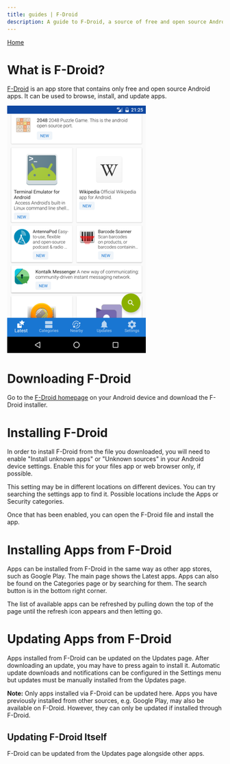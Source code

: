 ```yaml
---
title: guides | F-Droid
description: A guide to F-Droid, a source of free and open source Android apps
---
```


[Home](./)

# What is F-Droid?

[F-Droid](https://f-droid.org/) is an app store that contains only free and open source Android apps. It can be used to browse, install, and update apps.

![Screenshot of F-Droid](./images/f-droid-screenshot.png)

# Downloading F-Droid

Go to the [F-Droid homepage](https://f-droid.org/) on your Android device and download the F-Droid installer.

# Installing F-Droid

In order to install F-Droid from the file you downloaded, you will need to enable "Install unknown apps" or "Unknown sources" in your Android device settings. Enable this for your files app or web browser only, if possible.

This setting may be in different locations on different devices. You can try searching the settings app to find it. Possible locations include the Apps or Security categories.

Once that has been enabled, you can open the F-Droid file and install the app.

# Installing Apps from F-Droid

Apps can be installed from F-Droid in the same way as other app stores, such as Google Play. The main page shows the Latest apps. Apps can also be found on the Categories page or by searching for them. The search button is in the bottom right corner.

The list of available apps can be refreshed by pulling down the top of the page until the refresh icon appears and then letting go.

# Updating Apps from F-Droid

Apps installed from F-Droid can be updated on the Updates page. After downloading an update, you may have to press again to install it. Automatic update downloads and notifications can be configured in the Settings menu but updates must be manually installed from the Updates page.

**Note:** Only apps installed via F-Droid can be updated here. Apps you have previously installed from other sources, e.g. Google Play, may also be available on F-Droid. However, they can only be updated if installed through F-Droid.

## Updating F-Droid Itself

F-Droid can be updated from the Updates page alongside other apps.

